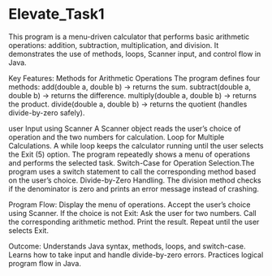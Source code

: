 # Elevate_Task1
This program is a menu-driven calculator that performs basic arithmetic operations: addition, subtraction, multiplication, and division. It demonstrates the use of methods, loops, Scanner input, and control flow in Java.

Key Features:
 Methods for Arithmetic Operations
 The program defines four methods:
 add(double a, double b) → returns the sum.
 subtract(double a, double b) → returns the difference.
 multiply(double a, double b) → returns the product.
 divide(double a, double b) → returns the quotient (handles divide-by-zero safely).
 
user Input using Scanner
 A Scanner object reads the user’s choice of operation and the two numbers for calculation. Loop for Multiple Calculations. A while loop keeps the calculator running until the user selects the Exit (5) option. The program repeatedly shows a menu of operations and performs the selected task.
Switch-Case for Operation Selection.The program uses a switch statement to call the corresponding method based on the user’s choice.
Divide-by-Zero Handling. The division method checks if the denominator is zero and prints an error message instead of crashing.

Program Flow:
Display the menu of operations. Accept the user’s choice using Scanner. If the choice is not Exit: Ask the user for two numbers. Call the corresponding arithmetic method. Print the result. Repeat until the user selects Exit.

Outcome:
Understands Java syntax, methods, loops, and switch-case.
Learns how to take input and handle divide-by-zero errors.
Practices logical program flow in Java.
